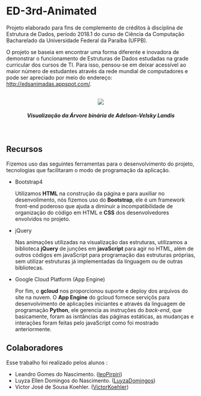 # ED-3rd-Animated

Projeto elaborado para fins de complemento de créditos à disciplina de Estrutura de Dados, período 2018.1 do curso de Ciência da Computação Bacharelado da Universidade Federal da Paraíba (UFPB).

O projeto se baseia em encontrar uma forma diferente e inovadora de demonstrar o funcionamento de Estruturas de Dados estudadas na grade curricular dos cursos de TI. Para isso, pensou-se em deixar acessível ao maior número de estudantes através da rede mundial de computadores e pode ser apreciado por meio do endereço: http://edsanimadas.appspot.com/.

<p align="center">
	<br>
	<img src="https://github.com/leoPirpiri/ED-3rd-Animated/blob/master/assets/images/ArvoreAVL.png"/>
	<h5 align="center">Visualização da Árvore binária de Adelson-Velsky Landis</h5>
	<br>
</p>

## Recursos

Fizemos uso das seguintes ferramentas para o desenvolvimento do projeto, tecnologias que facilitaram o modo de programação da aplicação.

- Bootstrap4

    Utilizamos **HTML** na construção da página e para auxiliar no desenvolimento, nós fizemos uso do **Bootstrap**, ele é um framework front-end poderoso que ajuda a diminuir a incompatibilidade de organização do código em HTML e **CSS** dos desenvolvedores envolvidos no projeto.

- jQuery

    Nas animações utilizadas na visualização das estruturas, utilizamos a biblioteca **jQuery** de junções em **javaScript** para agir no HTML, além de outros códigos em javaScript para programação das estruturas próprias, sem utilizar estruturas já implementadas da linguagem ou de outras bibliotecas.

- Google Cloud Platform (App Engine)

    Por fim, o **gcloud** nos proporcionou suporte e deploy dos arquivos do site na nuvem. O **App Engine** do gcloud fornece serviçõs para desenvolvimento de aplicações iniciantes e através da linguagem de programação **Python**, ele gerencia as instruções do *back-end*, que basicamente, foram as isntâncias das páginas estáticas, as mudanças e interações foram feitas pelo javaScript como foi mostrado anteriormente.

## Colaboradores 

Esse trabalho foi realizado pelos alunos : 

* Leandro Gomes do Nascimento. ([leoPirpiri](https://github.com/leoPirpiri))
* Luyza Ellen Domingos do Nascimento. ([LuyzaDomingos](https://github.com/LuyzaDomingos))
* Victor José de Sousa Koehler. ([VictorKoehler](https://github.com/VictorKoehler))
